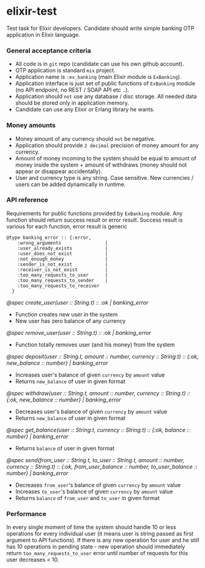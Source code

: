# elixir-test

Test task for Elixir developers. Candidate should write simple banking OTP application in Elixir language.

### General acceptance criteria

- All code is in `git` repo (candidate can use his own github account).
- OTP application is standard `mix` project.
- Application name is `:ex_banking` (main Elixir module is `ExBanking`).
- Application interface is just set of public functions of `ExBanking` module (no API endpoint, no REST / SOAP API etc ..).
- Application should `not` use any database / disc storage. All needed data should be stored only in application memory.
- Candidate can use any Elixir or Erlang library he wants.

### Money amounts

- Money amount of any currency should `not` be negative.
- Application should provide `2 decimal` precision of money amount for any currency.
- Amount of money incoming to the system should be equal to amount of money inside the system + amount of withdraws (money should not appear or disappear accidentally).
- User and currency type is any string. Case sensitive. New currencies / users can be added dynamically in runtime.

### API reference

Requirements for public functions provided by `ExBanking` module. Any function should return success result or error result. Success result is various for each function, error result is generic

```
@type banking_error :: {:error,
    :wrong_arguments                |
    :user_already_exists            |
    :user_does_not_exist            |
    :not_enough_money               |
    :sender_is_not_exist            |
    :receiver_is_not_exist          |
    :too_many_requests_to_user      |
    :too_many_requests_to_sender    |
    :too_many_requests_to_receiver
  }
```

*@spec create_user(user :: String.t) :: :ok | banking_error*

- Function creates new user in the system
- New user has zero balance of any currency

*@spec remove_user(user :: String.t) :: :ok | banking_error*

- Function totally removes user (and his money) from the system

*@spec deposit(user :: String.t, amount :: number, currency :: String.t) :: {:ok, new_balance :: number} | banking_error*

- Increases user's balance of given `currency` by `amount` value
- Returns `new_balance` of user in given format

*@spec withdraw(user :: String.t, amount :: number, currency :: String.t) :: {:ok, new_balance :: number} | banking_error*

- Decreases user's balance of given `currency` by `amount` value
- Returns `new_balance` of user in given format

*@spec get_balance(user :: String.t, currency :: String.t) :: {:ok, balance :: number} | banking_error*

- Returns `balance` of user in given format

*@spec send(from_user :: String.t, to_user :: String.t, amount :: number, currency :: String.t) :: {:ok, from_user_balance :: number, to_user_balance :: number} | banking_error*

- Decreases `from_user`'s balance of given `currency` by `amount` value
- Increases `to_user`'s balance of given `currency` by `amount` value
- Returns `balance` of `from_user` and `to_user` in given format

### Performance

In every single moment of time the system should handle 10 or less operations for every individual user (it means user is string passed as first argument to API functions). If there is any new operation for user and he still has 10 operations in pending state - new operation should immediately return `too_many_requests_to_user` error until number of requests for this user decreases < 10.
